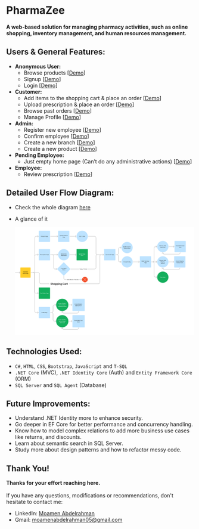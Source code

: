 # PharmaZee
**A web-based solution for managing pharmacy activities, such as online shopping, inventory management, and human resources management.**

## Users & General Features:
- **Anonymous User:**
  - Browse products [[Demo]()]
  - Signup [[Demo]()]
  - Login [[Demo]()]
- **Customer:**
  - Add items to the shopping cart & place an order [[Demo]()]
  - Upload prescription & place an order [[Demo]()]
  - Browse past orders [[Demo]()]
  - Manage Profile [[Demo]()]
- **Admin:**
  - Register new employee [[Demo]()]
  - Confirm employee [[Demo]()]
  - Create a new branch [[Demo]()]
  - Create a new product [[Demo]()]
- **Pending Employee:**
  - Just empty home page (Can’t do any administrative actions) [[Demo]()]
- **Employee:**
  - Review prescription [[Demo]()]
## Detailed User Flow Diagram:
- Check the whole diagram [here](https://www.figma.com/board/gCmXiCSFfppBjQrXCiRa1L/PharmaZeeUserFlow?node-id=0-1&t=cXcemz27GHI2Uqpc-1)
- A glance of it
  
  ![User Flow Diagram in Figma](PharmaZeeUserFlowCropped.png)
## Technologies Used:
- `C#`, `HTML`, `CSS`, `Bootstrap`, `JavaScript` and `T-SQL`
-	`.NET Core` (MVC), `.NET Identity Core` (Auth) and `Entity Framework Core` (ORM)
-	`SQL Server` and `SQL Agent` (Database)
## Future Improvements:
- Understand .NET Identity more to enhance security.
- Go deeper in EF Core for better performance and concurrency handling.
- Know how to model complex relations to add more business use cases like returns, and discounts.
- Learn about semantic search in SQL Server.
- Study more about design patterns and how to refactor messy code.
## Thank You!
**Thanks for your effort reaching here.** </br></br>
If you have any questions, modifications or recommendations, don't hesitate to contact me:
- LinkedIn: [Moamen Abdelrahman](https://www.linkedin.com/in/moamen-abdelrahman05/)
- Gmail: moamenabdelrahman05@gmail.com

